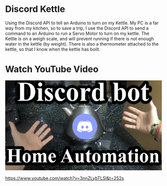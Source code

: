 # Discord Kettle
Using the Discord API to tell an Arduino to turn on my Kettle.
My PC is a far way from my kitchen, so to save a trip, I use the Discord API to send a command to an Arduino to run a Servo Motor to turn on my kettle.
The Kettle is on a weigh scale, and will prevent running if there is not enough water in the kettle (by weight).
There is also a thermometer attached to the kettle, so that I know when the kettle has boilt.

# Watch YouTube Video

![Thumnail showing a kettle with the Discord logo over it.](Images/Thumbnail.png)

https://www.youtube.com/watch?v=3nnZLybTLSI&t=252s
